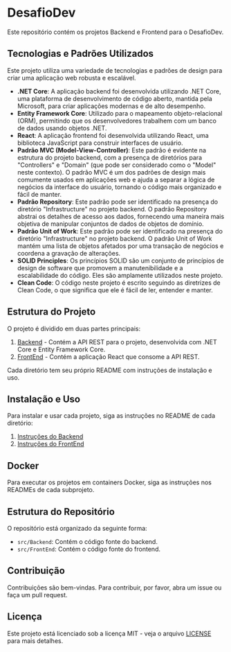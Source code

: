 # DesafioDev

Este repositório contém os projetos Backend e Frontend para o DesafioDev.

## Tecnologias e Padrões Utilizados

Este projeto utiliza uma variedade de tecnologias e padrões de design para criar uma aplicação web robusta e escalável.

- **.NET Core**: A aplicação backend foi desenvolvida utilizando .NET Core, uma plataforma de desenvolvimento de código aberto, mantida pela Microsoft, para criar aplicações modernas e de alto desempenho.
- **Entity Framework Core**: Utilizado para o mapeamento objeto-relacional (ORM), permitindo que os desenvolvedores trabalhem com um banco de dados usando objetos .NET.
- **React**: A aplicação frontend foi desenvolvida utilizando React, uma biblioteca JavaScript para construir interfaces de usuário.
- **Padrão MVC (Model-View-Controller)**: Este padrão é evidente na estrutura do projeto backend, com a presença de diretórios para "Controllers" e "Domain" (que pode ser considerado como o "Model" neste contexto). O padrão MVC é um dos padrões de design mais comumente usados em aplicações web e ajuda a separar a lógica de negócios da interface do usuário, tornando o código mais organizado e fácil de manter.
- **Padrão Repository**: Este padrão pode ser identificado na presença do diretório "Infrastructure" no projeto backend. O padrão Repository abstrai os detalhes de acesso aos dados, fornecendo uma maneira mais objetiva de manipular conjuntos de dados de objetos de domínio.
- **Padrão Unit of Work**: Este padrão pode ser identificado na presença do diretório "Infrastructure" no projeto backend. O padrão Unit of Work mantém uma lista de objetos afetados por uma transação de negócios e coordena a gravação de alterações.
- **SOLID Principles**: Os princípios SOLID são um conjunto de princípios de design de software que promovem a manutenibilidade e a escalabilidade do código. Eles são amplamente utilizados neste projeto.
- **Clean Code**: O código neste projeto é escrito seguindo as diretrizes de Clean Code, o que significa que ele é fácil de ler, entender e manter.

## Estrutura do Projeto

O projeto é dividido em duas partes principais:

1. [Backend](./src/Backend) - Contém a API REST para o projeto, desenvolvida com .NET Core e Entity Framework Core.
2. [FrontEnd](./src/FrontEnd) - Contém a aplicação React que consome a API REST.

Cada diretório tem seu próprio README com instruções de instalação e uso.

## Instalação e Uso

Para instalar e usar cada projeto, siga as instruções no README de cada diretório:

1. [Instruções do Backend](./src/Backend/README.md)
2. [Instruções do FrontEnd](./src/FrontEnd/README.md)

## Docker

Para executar os projetos em containers Docker, siga as instruções nos READMEs de cada subprojeto.

## Estrutura do Repositório

O repositório está organizado da seguinte forma:

- `src/Backend`: Contém o código fonte do backend.
- `src/FrontEnd`: Contém o código fonte do frontend.

## Contribuição

Contribuições são bem-vindas. Para contribuir, por favor, abra um issue ou faça um pull request.

## Licença

Este projeto está licenciado sob a licença MIT - veja o arquivo [LICENSE](LICENSE) para mais detalhes.
